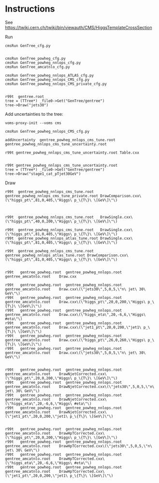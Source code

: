 Instructions
====

See
    https://twiki.cern.ch/twiki/bin/viewauth/CMS/HiggsTemplateCrossSection
    

Run

    cmsRun GenTree_cfg.py
    
    
    cmsRun GenTree_powheg_cfg.py
    cmsRun GenTree_powheg_nnlops_cfg.py
    cmsRun GenTree_amcatnlo_cfg.py

    cmsRun GenTree_powheg_nnlops_ATLAS_cfg.py
    cmsRun GenTree_powheg_nnlops_CMS_cfg.py
    cmsRun GenTree_powheg_nnlops_CMS_private_cfg.py

    
    r99t  gentree.root
    tree = (TTree*) _file0->Get("GenTree/gentree")
    tree->Draw("jets30")
    
    
Add uncertainties to the tree:

    voms-proxy-init --voms cms

    cmsRun GenTree_powheg_nnlops_CMS_cfg.py

    addUncertainty  gentree_powheg_nnlops_cms_tune.root   gentree_powheg_nnlops_cms_tune_uncertainty.root     
    
    r99t gentree_powheg_nnlops_cms_tune_uncertainty.root Table.cxx

    
    r99t gentree_powheg_nnlops_cms_tune_uncertainty.root 
    tree = (TTree*) _file0->Get("GenTree/gentree")
    tree->Draw("stage1_cat_pTjet30GeV")
    
    
    
    
    
    
Draw

    r99t  gentree_powheg_nnlops_cms_tune.root  gentree_powheg_nnlops_cms_tune_private.root DrawComparison.cxx\(\"higgs_pt\",81,0,405,\"Higgs\ p_\{T\}\ \[GeV\]\"\)



    r99t  gentree_powheg_nnlops_cms_tune.root   DrawSingle.cxx\(\"higgs_pt\",40,0,200,\"Higgs\ p_\{T\}\ \[GeV\]\"\)
    
    r99t  gentree_powheg_nnlops_cms_tune.root   DrawSingle.cxx\(\"higgs_pt\",81,0,405,\"Higgs\ p_\{T\}\ \[GeV\]\"\)
    r99t  gentree_powheg_nnlops_atlas_tune.root DrawSingle.cxx\(\"higgs_pt\",81,0,405,\"Higgs\ p_\{T\}\ \[GeV\]\"\)

    r99t  gentree_powheg_nnlops_cms_tune.root  gentree_powheg_nnlops_atlas_tune.root DrawComparison.cxx\(\"higgs_pt\",81,0,405,\"Higgs\ p_\{T\}\ \[GeV\]\"\)

    
    r99t   gentree_powheg.root  gentree_powheg_nnlops.root   gentree_amcatnlo.root    Draw.cxx
    
    r99t   gentree_powheg.root  gentree_powheg_nnlops.root   gentree_amcatnlo.root    Draw.cxx\(\"jets30\",5,0,5,\"n\ jet\ 30\ GeV\"\)
    r99t   gentree_powheg.root  gentree_powheg_nnlops.root   gentree_amcatnlo.root    Draw.cxx\(\"higgs_pt\",20,0,200,\"Higgs\ p_\{T\}\ \[GeV\]\"\)
    r99t   gentree_powheg.root  gentree_powheg_nnlops.root   gentree_amcatnlo.root    Draw.cxx\(\"higgs_eta\",20,-6,6,\"Higgs\ #eta\"\)
    r99t   gentree_powheg.root  gentree_powheg_nnlops.root   gentree_amcatnlo.root    Draw.cxx\(\"jet1_pt\",20,0,200,\"jet1\ p_\{T\}\ \[GeV\]\"\)
    r99t   gentree_powheg.root  gentree_powheg_nnlops.root   gentree_amcatnlo.root    Draw.cxx\(\"higgs_pt\",26,0,260,\"Higgs\ p_\{T\}\ \[GeV\]\"\)
    r99t   gentree_powheg.root  gentree_powheg_nnlops.root   gentree_amcatnlo.root    Draw.cxx\(\"jets30\",5,0,5,\"n\ jet\ 30\ GeV\"\)
    

    r99t   gentree_powheg.root  gentree_powheg_nnlops.root   gentree_amcatnlo.root    DrawNjetCorrected.cxx\(\"higgs_pt\",20,0,200,\"Higgs\ p_\{T\}\ \[GeV\]\"\)
    r99t   gentree_powheg.root  gentree_powheg_nnlops.root   gentree_amcatnlo.root    DrawNjetCorrected.cxx\(\"jets30\",5,0,5,\"n\ jet\ 30\ GeV\"\)
    r99t   gentree_powheg.root  gentree_powheg_nnlops.root   gentree_amcatnlo.root    DrawNjetCorrected.cxx\(\"higgs_eta\",20,-6,6,\"Higgs\ #eta\"\)
    r99t   gentree_powheg.root  gentree_powheg_nnlops.root   gentree_amcatnlo.root    DrawNjetCorrected.cxx\(\"jet1_pt\",20,0,200,\"jet1\ p_\{T\}\ \[GeV\]\"\)


    r99t   gentree_powheg.root  gentree_powheg_nnlops.root   gentree_amcatnlo.root    DrawHpTCorrected.cxx\(\"higgs_pt\",20,0,200,\"Higgs\ p_\{T\}\ \[GeV\]\"\)
    r99t   gentree_powheg.root  gentree_powheg_nnlops.root   gentree_amcatnlo.root    DrawHpTCorrected.cxx\(\"jets30\",5,0,5,\"n\ jet\ 30\ GeV\"\)
    r99t   gentree_powheg.root  gentree_powheg_nnlops.root   gentree_amcatnlo.root    DrawHpTCorrected.cxx\(\"higgs_eta\",20,-6,6,\"Higgs\ #eta\"\)
    r99t   gentree_powheg.root  gentree_powheg_nnlops.root   gentree_amcatnlo.root    DrawHpTCorrected.cxx\(\"jet1_pt\",20,0,200,\"jet1\ p_\{T\}\ \[GeV\]\"\)
    
    
    
